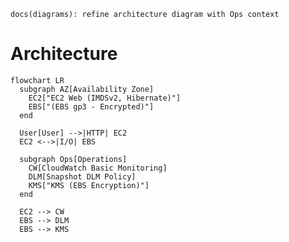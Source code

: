 `docs(diagrams): refine architecture diagram with Ops context`

# Architecture

```mermaid
flowchart LR
  subgraph AZ[Availability Zone]
    EC2["EC2 Web (IMDSv2, Hibernate)"]
    EBS["(EBS gp3 - Encrypted)"]
  end

  User[User] -->|HTTP| EC2
  EC2 <-->|I/O| EBS

  subgraph Ops[Operations]
    CW[CloudWatch Basic Monitoring]
    DLM[Snapshot DLM Policy]
    KMS["KMS (EBS Encryption)"]
  end

  EC2 --> CW
  EBS --> DLM
  EBS --> KMS

